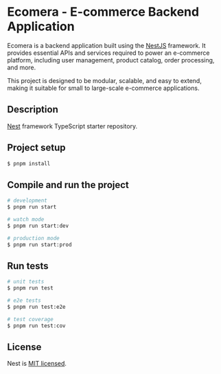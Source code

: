 # Ecomera - E-commerce Backend Application

Ecomera is a backend application built using the [NestJS](https://nestjs.com/) framework. It provides essential APIs and services required to power an e-commerce platform, including user management, product catalog, order processing, and more.

This project is designed to be modular, scalable, and easy to extend, making it suitable for small to large-scale e-commerce applications.

## Description

[Nest](https://github.com/nestjs/nest) framework TypeScript starter repository.

## Project setup

```bash
$ pnpm install
```

## Compile and run the project

```bash
# development
$ pnpm run start

# watch mode
$ pnpm run start:dev

# production mode
$ pnpm run start:prod
```

## Run tests

```bash
# unit tests
$ pnpm run test

# e2e tests
$ pnpm run test:e2e

# test coverage
$ pnpm run test:cov
```

## License

Nest is [MIT licensed](https://github.com/nestjs/nest/blob/master/LICENSE).
